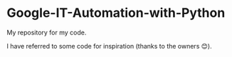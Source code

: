 # Google-IT-Automation-with-Python
My repository for my code.

I have referred to some code for inspiration (thanks to the owners 😊). 
